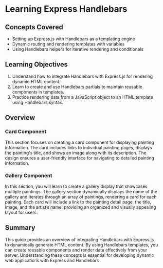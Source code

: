 # Learning Express Handlebars

## Concepts Covered

- Setting up Express.js with Handlebars as a templating engine
- Dynamic routing and rendering templates with variables
- Using Handlebars helpers for iterative rendering and conditionals

## Learning Objectives

1. Understand how to integrate Handlebars with Express.js for rendering dynamic HTML content.
2. Learn to create and use Handlebars partials to maintain reusable components in templates.
3. Practice rendering data from a JavaScript object to an HTML template using Handlebars syntax.

## Overview

### Card Component

This section focuses on creating a card component for displaying painting information. The card includes links to individual painting pages, displays the painting's title, and shows an image along with its description. The design ensures a user-friendly interface for navigating to detailed painting information.

### Gallery Component

In this section, you will learn to create a gallery display that showcases multiple paintings. The gallery section dynamically displays the name of the gallery and iterates through an array of paintings, rendering a card for each painting. Each card will include a link to the painting detail page, the title, image, and the artist’s name, providing an organized and visually appealing layout for users.

## Summary

This guide provides an overview of integrating Handlebars with Express.js to dynamically generate HTML content. By using Handlebars templates, you can create reusable components and render data effectively from your server. Understanding these concepts is essential for developing dynamic web applications with Express and Handlebars
